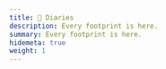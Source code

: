 ```yaml
---
title: 📅 Diaries
description: Every footprint is here.
summary: Every footprint is here.
hidemeta: true
weight: 1
---
```

